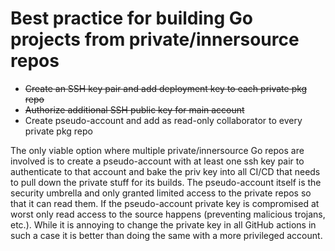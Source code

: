 # Best practice for building Go projects from private/innersource repos

* ~~Create an SSH key pair and add deployment key to each private pkg repo~~
* ~~Authorize additional SSH public key for main account~~
* Create pseudo-account and add as read-only collaborator to every private pkg repo

The only viable option where multiple private/innersource Go repos are involved is to create a pseudo-account with at least one ssh key pair to authenticate to that account and bake the priv key into all CI/CD that needs to pull down the private stuff for its builds. The pseudo-account itself is the security umbrella and only granted limited access to the private repos so that it can read them. If the pseudo-account private key is compromised at worst only read access to the source happens (preventing malicious trojans, etc.). While it is annoying to change the private key in all GitHub actions in such a case it is better than doing the same with a more privileged account.
